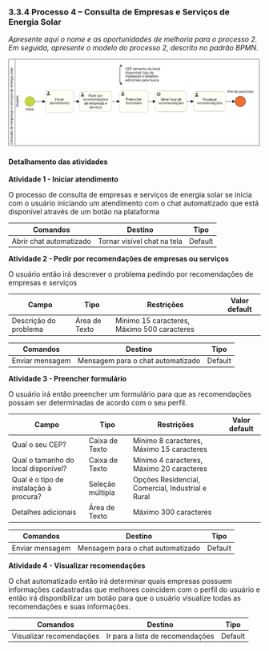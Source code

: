 ### 3.3.4 Processo 4 – Consulta de Empresas e Serviços de Energia Solar

_Apresente aqui o nome e as oportunidades de melhoria para o processo 2. 
Em seguida, apresente o modelo do processo 2, descrito no padrão BPMN._

![Diagrama Processo 4](../images/Processo4_Diagrama.png "Modelo BPMN do Processo 4.")


#### Detalhamento das atividades

**Atividade 1 - Iniciar atendimento**

O processo de consulta de empresas e serviços de energia solar se inicia com o usuário iniciando um atendimento com o chat automatizado que está disponível através de um botão na plataforma 

| **Comandos**         |  **Destino**                   | **Tipo** |
| ---                  | ---                            | ---               |
| Abrir chat automatizado | Tornar visível chat na tela  | Default |

**Atividade 2 - Pedir por recomendações de empresas ou serviços**

O usuário então irá descrever o problema pedindo por recomendações de empresas e serviços

| **Campo**       | **Tipo**         | **Restrições** | **Valor default** |
| ---             | ---              | ---            | ---               |
| Descrição do problema | Área de Texto  |  Mínimo 15 caracteres, Máximo 500 caracteres              |                   |

| **Comandos**         |  **Destino**                   | **Tipo**          |
| ---                  | ---                            | ---               |
| Enviar mensagem | Mensagem para o chat automatizado  | Default |

**Atividade 3 - Preencher formulário**

O usuário irá então preencher um formulário para que as recomendações possam ser determinadas de acordo com o seu perfil.

| **Campo**       | **Tipo**         | **Restrições** | **Valor default** |
| ---             | ---              | ---            | ---               |
| Qual o seu CEP? | Caixa de Texto  | Mínimo 8 caracteres, Máximo 15 caracteres               |                   |
| Qual o tamanho do local disponível? | Caixa de Texto  | Mínimo 4 caracteres, Máximo 20 caracteres              |                   |
| Qual é o tipo de instalação à procura? | Seleção múltipla  | Opções Residencial, Comercial, Industrial e Rural               |                   |
| Detalhes adicionais | Área de Texto  | Máximo 300 caracteres               |                   |

| **Comandos**         |  **Destino**                   | **Tipo**          |
| ---                  | ---                            | ---               |
| Enviar mensagem | Mensagem para o chat automatizado  | Default |

**Atividade 4 - Visualizar recomendações**

O chat automatizado então irá determinar quais empresas possuem informações cadastradas que melhores coincidem com o perfil do usuário e então irá disponibilizar um botão para que o usuário visualize todas as recomendações e suas informações.

| **Comandos**         |  **Destino**                   | **Tipo**          |
| ---                  | ---                            | ---               |
| Visualizar recomendações | Ir para a lista de recomendações  | Default |
